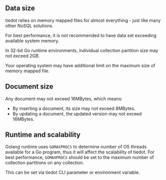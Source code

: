 ## Data size

tiedot relies on memory mapped files for almost everything - just like many other NoSQL solutions.

For best performance, it is not recommended to have data set exceeding available system memory.

In 32-bit Go runtime environments, individual collection partition size may not exceed 2GB.

Your operating system may have additional limit on the maximum size of memory mapped file.

## Document size

Any document may not exceed 16MBytes, which means:

- By inserting a document, its size may not exceed 8MBytes.
- By updating a document, the updated version may not exceed 16MBytes.

## Runtime and scalability

Golang runtime uses `GOMAXPROCS` to determine number of OS threads available for a Go program, thus it will affect the scalability of tiedot. For best performance, `GOMAXPROCS` should be set to the maximum number of collection partitions on any collection.

This can be set via tiedot CLI parameter or environment variable.